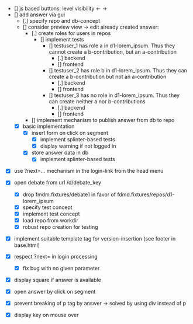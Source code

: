 
- [] js based buttons: level visibility ← →
- [] add answer via gui
    - [.] specify repo and db-concept
    - [] consider preview view -> edit already created answer:
        - [.] create roles for users in repos
            - [] implement tests
                - [] testuser_1 has role a in d1-lorem_ipsum. Thus they cannot create a b-contribution, but an a-contribution
                    - [.] backend
                    - [] frontend
                - [] testuser_2 has role b in d1-lorem_ipsum. Thus they can create a b-contribution but not an a-contribution
                    - [.] backend
                    - [] frontend
                - [] testuser_3 has no role in d1-lorem_ipsum. Thus they can create neither a nor b-contributions
                    - [.] backend
                    - [] frontend
        - [] implement mechanism to publish answer from db to repo
    - [x] basic implementation
        - [x] insert form on click on segment
            - [x] implement splinter-based tests
            - [x] display warning if not logged in
        - [x] store answer data in db
            - [x] implement splinter-based tests

- [x] use ?next=... mechanism in the login-link from the head menu

- [x] open debate from url /d/debate_key
    - [x] drop fmdm.fixtures/debate1 in favor of fdmd.fixtures/repos/d1-lorem_ipsum
    - [x] specify test concept
    - [x] implement test concept
    - [x] load repo from workdir
    - [x] robust repo creation for testing
- [x] implement suitable template tag for version-insertion (see footer in base.html)
- [x] respect ?next= in login processing
    - [x] fix bug with no given parameter
- [x] display square if answer is available
- [x] open answer by click on segment
- [x] prevent breaking of p tag by answer -> solved by using div instead of p
- [x] display key on mouse over

